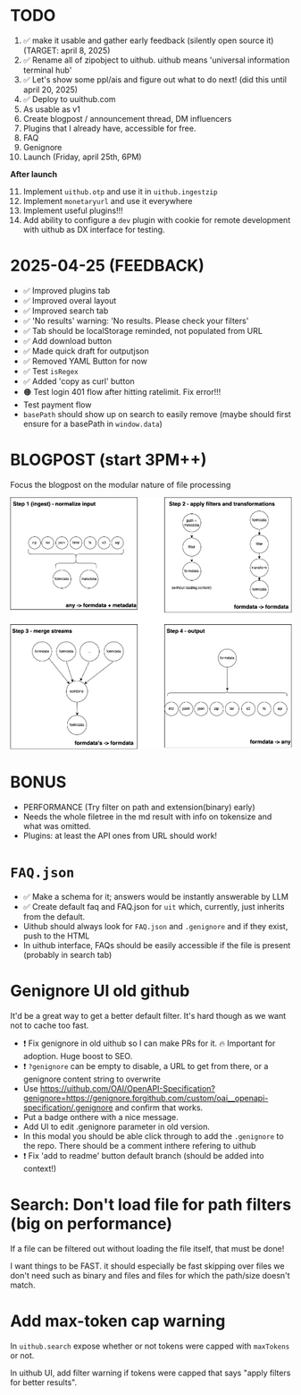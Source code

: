 # TODO

1. ✅ make it usable and gather early feedback (silently open source it) (TARGET: april 8, 2025)
2. ✅ Rename all of zipobject to uithub. uithub means 'universal information terminal hub'
3. ✅ Let's show some ppl/ais and figure out what to do next! (did this until april 20, 2025)
4. ✅ Deploy to uuithub.com
5. As usable as v1
6. Create blogpost / announcement thread, DM influencers
7. Plugins that I already have, accessible for free.
8. FAQ
9. Genignore
10. Launch (Friday, april 25th, 6PM)

**After launch**

11. Implement `uithub.otp` and use it in `uithub.ingestzip`
12. Implement `monetaryurl` and use it everywhere
13. Implement useful plugins!!!
14. Add ability to configure a `dev` plugin with cookie for remote development with uithub as DX interface for testing.

# 2025-04-25 (FEEDBACK)

- ✅ Improved plugins tab
- ✅ Improved overal layout
- ✅ Improved search tab
- ✅ 'No results' warning: 'No results. Please check your filters'
- ✅ Tab should be localStorage reminded, not populated from URL
- ✅ Add download button
- ✅ Made quick draft for outputjson
- ✅ Removed YAML Button for now
- ✅ Test `isRegex`
- ✅ Added 'copy as curl' button
- 🟠 Test login 401 flow after hitting ratelimit. Fix error!!!
- Test payment flow
- `basePath` should show up on search to easily remove (maybe should first ensure for a basePath in `window.data`)

# BLOGPOST (start 3PM++)

Focus the blogpost on the modular nature of file processing

![](process-formdata.drawio.png)

# BONUS

- PERFORMANCE (Try filter on path and extension(binary) early)
- Needs the whole filetree in the md result with info on tokensize and what was omitted.
- Plugins: at least the API ones from URL should work!

# `FAQ.json`

- ✅ Make a schema for it; answers would be instantly answerable by LLM
- ✅ Create default faq and FAQ.json for `uit` which, currently, just inherits from the default.
- Uithub should always look for `FAQ.json` and `.genignore` and if they exist, push to the HTML
- In uithub interface, FAQs should be easily accessible if the file is present (probably in search tab)

# Genignore UI old github

It'd be a great way to get a better default filter. It's hard though as we want not to cache too fast.

- ❗️ Fix genignore in old uithub so I can make PRs for it. 🔥 Important for adoption. Huge boost to SEO.
- ❗️ `?genignore` can be empty to disable, a URL to get from there, or a genignore content string to overwrite
- Use https://uithub.com/OAI/OpenAPI-Specification?genignore=https://genignore.forgithub.com/custom/oai__openapi-specification/.genignore and confirm that works.
- Put a badge onthere with a nice message.
- Add UI to edit .genignore parameter in old version.
- In this modal you should be able click through to add the `.genignore` to the repo. There should be a comment inthere refering to uithub
- ❗️ Fix 'add to readme' button default branch (should be added into context!)

# Search: Don't load file for path filters (big on performance)

If a file can be filtered out without loading the file itself, that must be done!

I want things to be FAST. it should especially be fast skipping over files we don't need such as binary and files and files for which the path/size doesn't match.

# Add max-token cap warning

In `uithub.search` expose whether or not tokens were capped with `maxTokens` or not.

In uithub UI, add filter warning if tokens were capped that says "apply filters for better results".